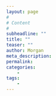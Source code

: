 ```yaml
---
layout: page
#
# Content
#
subheadline: ""
title: ""
teaser: ""
author: Morgan
meta_description:
permalink:
categories:
    -
tags:
    -
---
```


